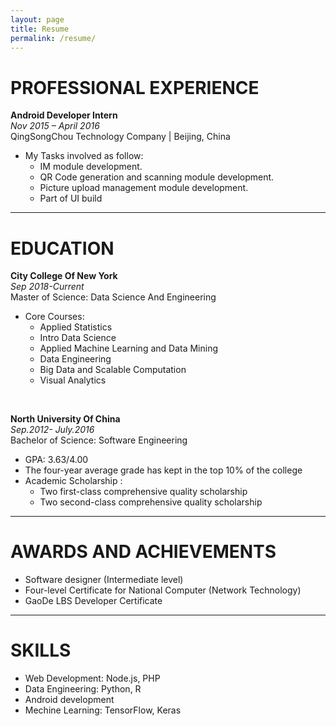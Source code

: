 ```yaml
---
layout: page
title: Resume
permalink: /resume/
---
```


PROFESSIONAL EXPERIENCE
======
**Android Developer Intern**  
*Nov 2015 – April 2016*  
QingSongChou Technology Company | Beijing, China  
* My Tasks involved as follow:
    - IM module development.
    - QR Code generation and scanning module development.
    - Picture upload management module development.
    - Part of UI build  
 
------

EDUCATION
======
**City College Of New York**  
*Sep 2018-Current*   
Master of Science: Data Science And Engineering  
* Core Courses: 
    * Applied Statistics
    * Intro Data Science
    * Applied Machine Learning and Data Mining
    * Data Engineering
    * Big Data and Scalable Computation
    * Visual Analytics
<br/>
  
**North University Of China**  
*Sep.2012- July.2016*   
Bachelor of Science: Software Engineering  
* GPA: 3.63/4.00
* The four-year average grade has kept in the top 10% of the college  
* Academic Scholarship : 
    * Two first-class comprehensive quality scholarship 
    * Two second-class comprehensive quality scholarship

------

AWARDS AND ACHIEVEMENTS
======
* Software designer (Intermediate level)  
* Four-level Certificate for National Computer (Network Technology)   
* GaoDe LBS Developer Certificate   

------

SKILLS
====== 
* Web Development: Node.js, PHP
* Data Engineering: Python, R  
* Android development  
* Mechine Learning: TensorFlow, Keras